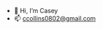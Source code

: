 - 👋 Hi, I’m Casey
- 📫 ccollins0802@gmail.com

<!---
caseyemma/caseyemma is a ✨ special ✨ repository because its `README.md` (this file) appears on your GitHub profile.
You can click the Preview link to take a look at your changes.
--->
